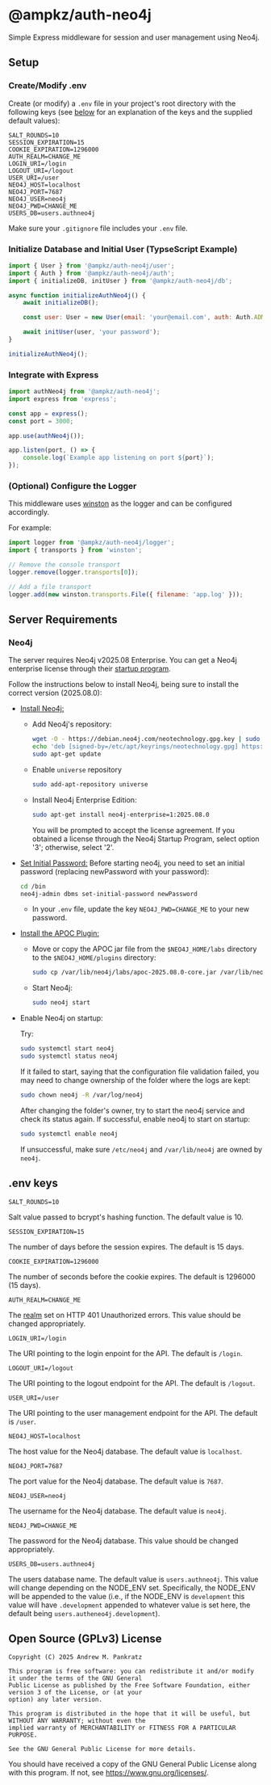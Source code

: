 # @ampkz/auth-neo4j

Simple Express middleware for session and user management using Neo4j.

## Setup

### Create/Modify .env

Create (or modify) a `.env` file in your project's root directory with the following keys (see [below](#env-keys) for an explanation of the keys and the supplied default values):

```
SALT_ROUNDS=10
SESSION_EXPIRATION=15
COOKIE_EXPIRATION=1296000
AUTH_REALM=CHANGE_ME
LOGIN_URI=/login
LOGOUT_URI=/logout
USER_URI=/user
NEO4J_HOST=localhost
NEO4J_PORT=7687
NEO4J_USER=neo4j
NEO4J_PWD=CHANGE_ME
USERS_DB=users.authneo4j
```

Make sure your `.gitignore` file includes your `.env` file.

### Initialize Database and Initial User (TypseScript Example)

```js
import { User } from '@ampkz/auth-neo4j/user';
import { Auth } from '@ampkz/auth-neo4j/auth';
import { initializeDB, initUser } from '@ampkz/auth-neo4j/db';

async function initializeAuthNeo4j() {
    await initializeDB();

    const user: User = new User(email: 'your@email.com', auth: Auth.ADMIN);

    await initUser(user, 'your password');
}

initializeAuthNeo4j();
```

### Integrate with Express

```js
import authNeo4j from '@ampkz/auth-neo4j';
import express from 'express';

const app = express();
const port = 3000;

app.use(authNeo4j());

app.listen(port, () => {
	console.log(`Example app listening on port ${port}`);
});
```

### (Optional) Configure the Logger

This middleware uses [winston](https://www.npmjs.com/package/winston) as the logger and can be configured accordingly.

For example:

```js
import logger from '@ampkz/auth-neo4j/logger';
import { transports } from 'winston';

// Remove the console transport
logger.remove(logger.transports[0]);

// Add a file transport
logger.add(new winston.transports.File({ filename: 'app.log' }));
```

## Server Requirements

### Neo4j

The server requires Neo4j v2025.08 Enterprise. You can get a Neo4j enterprise license through their [startup program](https://neo4j.com/startup-program/ 'Neo4j Startup Program').

Follow the instructions below to install Neo4j, being sure to install the correct version (2025.08.0):

- [Install Neo4j:](https://neo4j.com/docs/operations-manual/current/installation/linux/debian/ 'Neo4j')
    - Add Neo4j's repository:
        ```bash
        wget -O - https://debian.neo4j.com/neotechnology.gpg.key | sudo gpg --dearmor -o /etc/apt/keyrings/neotechnology.gpg
        echo 'deb [signed-by=/etc/apt/keyrings/neotechnology.gpg] https://debian.neo4j.com stable latest' | sudo tee -a /etc/apt/sources.list.d/neo4j.list
        sudo apt-get update
        ```
    - Enable `universe` repository
        ```bash
        sudo add-apt-repository universe
        ```
    - Install Neo4j Enterprise Edition:
        ```bash
        sudo apt-get install neo4j-enterprise=1:2025.08.0
        ```
        You will be prompted to accept the license agreement. If you obtained a license through the Neo4j Startup Program, select option '3'; otherwise, select '2'.
- [Set Initial Password:](https://neo4j.com/docs/operations-manual/current/configuration/set-initial-password/ 'Neo4j Set Initial Password')
  Before starting neo4j, you need to set an initial password (replacing newPassword with your password):

    ```bash
    cd /bin
    neo4j-admin dbms set-initial-password newPassword
    ```

    - In your `.env` file, update the key `NEO4J_PWD=CHANGE_ME` to your new password.

- [Install the APOC Plugin:](https://neo4j.com/docs/apoc/current/installation/ 'Install the APOC plugin')
    - Move or copy the APOC jar file from the `$NEO4J_HOME/labs` directory to the `$NEO4J_HOME/plugins` directory:
        ```bash
        sudo cp /var/lib/neo4j/labs/apoc-2025.08.0-core.jar /var/lib/neo4j/plugins
        ```
    - Start Neo4j:
        ```bash
        sudo neo4j start
        ```
- Enable Neo4j on startup:

    Try:

    ```bash
    sudo systemctl start neo4j
    sudo systemctl status neo4j
    ```

    If it failed to start, saying that the configuration file validation failed, you may need to change ownership of the folder where the logs are kept:

    ```bash
    sudo chown neo4j -R /var/log/neo4j
    ```

    After changing the folder's owner, try to start the neo4j service and check its status again. If successful, enable neo4j to start on startup:

    ```bash
    sudo systemctl enable neo4j
    ```

    If unsuccessful, make sure `/etc/neo4j` and `/var/lib/neo4j` are owned by `neo4j`.

## .env keys

```
SALT_ROUNDS=10
```

Salt value passed to bcrypt's hashing function. The default value is 10.

```
SESSION_EXPIRATION=15
```

The number of days before the session expires. The default is 15 days.

```
COOKIE_EXPIRATION=1296000
```

The number of seconds before the cookie expires. The default is 1296000 (15 days).

```
AUTH_REALM=CHANGE_ME
```

The [realm](https://developer.mozilla.org/en-US/docs/Web/HTTP/Reference/Headers/WWW-Authenticate#realm) set on HTTP 401 Unauthorized errors. This value should be changed appropriately.

```
LOGIN_URI=/login
```

The URI pointing to the login enpoint for the API. The default is `/login`.

```
LOGOUT_URI=/logout
```

The URI pointing to the logout endpoint for the API. The default is `/logout`.

```
USER_URI=/user
```

The URI pointing to the user management endpoint for the API. The default is `/user`.

```
NEO4J_HOST=localhost
```

The host value for the Neo4j database. The default value is `localhost`.

```
NEO4J_PORT=7687
```

The port value for the Neo4j database. The default value is `7687`.

```
NEO4J_USER=neo4j
```

The username for the Neo4j database. The default value is `neo4j`.

```
NEO4J_PWD=CHANGE_ME
```

The password for the Neo4j database. This value should be changed appropriately.

```
USERS_DB=users.authneo4j
```

The users database name. The default value is `users.authneo4j`. This value will change depending on the NODE_ENV set. Specifically, the NODE_ENV will be appended to the value (i.e., if the NODE_ENV is `development` this value will have `.development` appended to whatever value is set here, the default being `users.autheneo4j.development`).

## Open Source (GPLv3) License

    Copyright (C) 2025 Andrew M. Pankratz

    This program is free software: you can redistribute it and/or modify it under the terms of the GNU General
    Public License as published by the Free Software Foundation, either version 3 of the License, or (at your
    option) any later version.

    This program is distributed in the hope that it will be useful, but WITHOUT ANY WARRANTY; without even the
    implied warranty of MERCHANTABILITY or FITNESS FOR A PARTICULAR PURPOSE.

    See the GNU General Public License for more details.

You should have received a copy of the GNU General Public License along with this program. If not, see <https://www.gnu.org/licenses/>.
